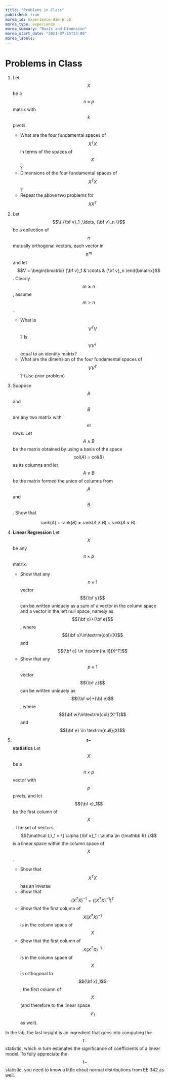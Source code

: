 ```yaml
---
title: "Problems in Class"
published: true
morea_id: experience-dim-prob
morea_type: experience
morea_summary: "Basis and Dimension"
morea_start_date: "2021-07-15T23:00"
morea_labels:
---
```


# Problems in Class

1. Let $$X$$ be a $$n\times p$$ matrix with $$k$$ pivots. 
    * What are the four fundamental spaces of $$X^TX$$ in terms of the spaces of $$X$$?
	* Dimensions of the four fundamental spaces of $$X^TX$$?
	* Repeat the above two problems for $$XX^T$$
	
2. Let $$\{ {\bf v}_1 ,\ldots, {\bf v}_n \}$$ be a collection of $$n$$ mutually
   orthogonal vectors, each vector in $${\mathbb R}^m$$ and let $$V =
   \begin{bmatrix} {\bf v}_1 & \cdots & {\bf v}_n \end{bmatrix}$$. Clearly $$m\ge n$$,
   assume $$m > n$$.
    * What is $$V^TV$$? Is $$VV^T$$ equal to an identity matrix?
	* What are the dimension of the four fundamental spaces of
      $$VV^T$$? (Use prior problem)
	
3. Suppose $$A$$ and $$B$$ are any two matrix with $$m$$ rows. Let
$$A\wedge B$$ be the matrix obtained by using a basis of the space $$\textrm{col}(A)\cap \textrm{col}(B)$$ as its columns and let $$A\vee B$$ be the matrix 
formed the union of columns from $$A$$ and $$B$$. Show that 

	$$ \textrm{rank}(A) + \textrm{rank}(B) = \textrm{rank}(A\wedge B) + \textrm{rank}(A\vee B).$$

4. **Linear Regression** Let $$X$$ be any $$n\times p$$ matrix. 
    * Show that any $$n\times 1$$ vector $${\bf y}$$ can be written
	uniquely as a sum of a vector in the column space and a vector in
	the left null space, namely as $${\bf x}+{\bf e}$$, where $${\bf
	x}\in\textrm{col}(X)$$ and $${\bf e} \in \textrm{null}(X^T)$$
    * Show that any $$p\times 1$$ vector $${\bf z}$$ can be written uniquely as
	$${\bf w}+{\bf e}$$, where $${\bf w}\in\textrm{col}(X^T)$$ and $${\bf e} \in \textrm{null}(X)$$

5. **$$t-$$statistics** Let $$X$$ be a $$n\times p$$ vector with $$p$$ pivots, and let
   $${\bf x}_1$$ be the first column of $$X$$. The set of vectors $${\mathcal L}_1 = \{
   \alpha {\bf x}_1 : \alpha \in {\mathbb R} \}$$ is a linear space within
   the column space of $$X$$. 
   
     * Show that $$X^TX$$ has an inverse
	 * Show that $$(X^TX)^{-1} = \bigl((X^TX)^{-1}\bigr)^T$$
	 * Show that the first column of $$X(X^TX)^{-1}$$ is in the column space of $$X$$
	 * Show that the first column of $$X(X^TX)^{-1}$$ is in the column space of $$X$$ is orthogonal to $${\bf x}_1$$, the first column of $$X$$ (and therefore
to the linear space $${\mathcal L}_1$$ as well).
	 
 In the lab, the last insight is an ingredient that goes into
 computing the $$t-$$statistic, which in turn estimates the
 significance of coefficients of a linear model.  To fully appreciate
 the $$t-$$statistic, you need to know a little about normal
 distributions from EE 342 as well.
